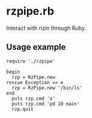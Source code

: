 # rzpipe.rb

Interact with rizin through Ruby.

## Usage example

```
require './rzpipe'

begin
  rzp = RzPipe.new
rescue Exception => e
  rzp = RzPipe.new '/bin/ls'
end
  puts rzp.cmd 'a'
  puts rzp.cmd 'pd 10 main'
  rzp.quit
```